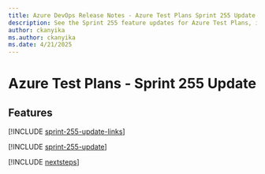 ```yaml
---
title: Azure DevOps Release Notes - Azure Test Plans Sprint 255 Update
description: See the Sprint 255 feature updates for Azure Test Plans, including next steps.
author: ckanyika
ms.author: ckanyika
ms.date: 4/21/2025
---
```


# Azure Test Plans - Sprint 255 Update

## Features

[!INCLUDE [sprint-255-update-links](../includes/testplans/sprint-255-update-links.md)]

[!INCLUDE [sprint-255-update](../includes/testplans/sprint-255-update.md)]

[!INCLUDE [nextsteps](../includes/nextsteps.md)]
